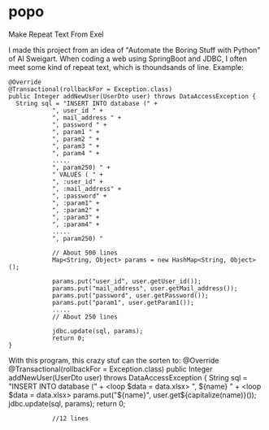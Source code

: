 # popo
Make Repeat Text From Exel

I made this project from an idea of "Automate the Boring Stuff with Python" of Al Sweigart. When coding a web using SpringBoot and JDBC, I often meet some kind of repeat text, which is thoundsands of line. Example:

    @Override
    @Transactional(rollbackFor = Exception.class)
    public Integer addNewUser(UserDto user) throws DataAccessException {
      String sql = "INSERT INTO database (" +
                ", user_id " +
                ", mail_address " +
                ", password " +
                ", param1 " +
                ", param2 " +
                ", param3 " +
                ", param4 " +
                .....
                ", param250) " +
                " VALUES ( " +
                ", :user_id" +
                ", :mail_address" +
                ", :password" +
                ", :param1" +
                ", :param2" +
                ", :param3" +
                ", :param4" +
                .....
                ", param250) "
                
                // About 500 lines
                Map<String, Object> params = new HashMap<String, Object>();

                params.put("user_id", user.getUser_id());
                params.put("mail_address", user.getMail_address());
                params.put("password", user.getPassword());
                params.put("param1", user.getParam1());
                .....
                // About 250 lines
                
                jdbc.update(sql, params);
                return 0;
    }
With this program, this crazy stuf can the sorten to:
    @Override
    @Transactional(rollbackFor = Exception.class)
    public Integer addNewUser(UserDto user) throws DataAccessException {
          String sql = "INSERT INTO database (" +
                <loop $data = data.xlsx>
                ", ${name} " +
                </loop>
                <loop $data = data.xlsx>
                params.put("${name}", user.get${capitalize(name)}());
                </loop>
                jdbc.update(sql, params);
                return 0;
                
                //12 lines
 
 
